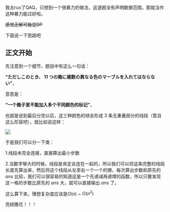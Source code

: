 我太ruo了QAQ，只想到一个很暴力的做法，这道题没有声明数据范围，那就当作这种暴力能过好啦。

~~感觉正解可能是DP~~

下面说一下思路吧

## 正文开始

先注意到一个细节，题目中有这么一句话：

**“ただしこのとき、 11 つの箱に複数の異なる色のマーブルを入れてはならない”**，

意思是：

**“一个箱子里不能加入多个不同颜色的标记”**，

也就是说到最后分完以后，这三种颜色的球会形成 $3$ 条无重叠部分的线段（暂且这么形容吧），就比如说这样：

![](https://s1.ax1x.com/2020/07/09/UeNnKA.png)

于是我们可以分一下类：

1.线段未完全连接，直接算出最小步数

2.当数字够大的时候，线段是肯定会连在一起的，所以我们可以将这条完整的线段长度先算出来，然后将这个线段从左至右一个一个的挪，每次算出步数和原先的 $ans$ 比较，我们可以很容易的知道这是一个先递减再递增的函数，所以只要发现这一格的步数比原先的 $ans$ 大，就可以直接输出 $ans$ 了。

这么算下来，理想复杂度应该是$O(n)$ ~ $O(n^2)$

完结撒花！！！